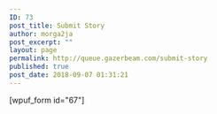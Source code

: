 ```yaml
---
ID: 73
post_title: Submit Story
author: morga2ja
post_excerpt: ""
layout: page
permalink: http://queue.gazerbeam.com/submit-story
published: true
post_date: 2018-09-07 01:31:21
---
```

[wpuf_form id="67"]